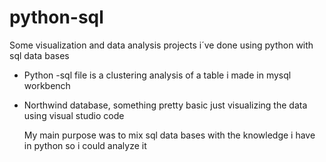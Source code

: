 # python-sql

Some visualization and data analysis projects i´ve done using python with sql data bases

- Python -sql file  is a clustering analysis of a table i made in mysql workbench
- Northwind database, something pretty basic just visualizing the data using visual studio code

  My main purpose was to mix sql data bases with the knowledge i have in python so i could analyze it
